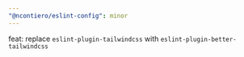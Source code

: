 ```yaml
---
"@ncontiero/eslint-config": minor
---
```


feat: replace `eslint-plugin-tailwindcss` with `eslint-plugin-better-tailwindcss`
